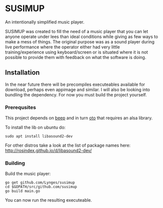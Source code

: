 # SUSIMUP
An intentionally simplified music player.

SUSIMUP was created to fill the need of a music player that you can let anyone operate under lees than ideal conditions while giving as few ways to make a mess of things.
The original purpose was as a sound player during live performance where the operator either had very little training/experience using keyboard/screen or is situated where it is not possible to provide them with feedback on what the software is doing.

## Installation
In the near future there will be precompiles executeables available for download, perhaps even appimage and similar. I will also be looking into bundling the dependency.
For now you must build the project yourself.

### Prerequsites

This project depends on [beep](https://github.com/faiface/beep/) and in turn [oto](https://github.com/hajimehoshi/oto) that requires an alsa library.

To install the lib on ubuntu do:
```
sudo apt install libasound2-dev
```
For other distros take a look at the list of package names here: http://rosindex.github.io/d/libasound2-dev/

### Building

 Build the music player:
```
go get github.com/Lynges/susimup
cd $GOPATH/src/github.com/susimup
go build main.go
```
You can now run the resulting executeable.
